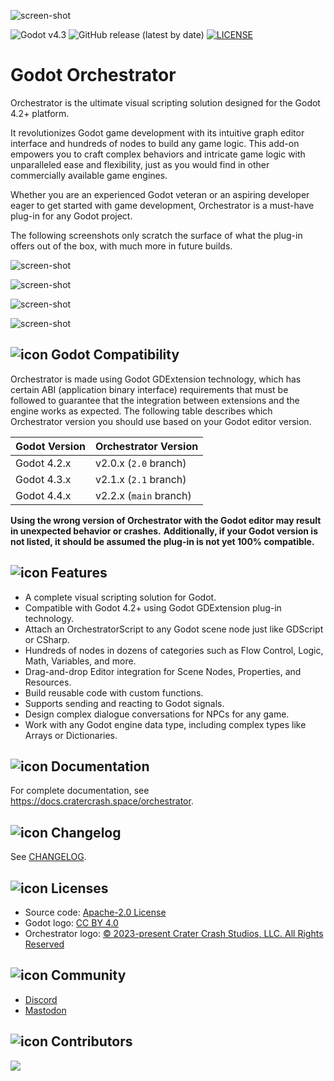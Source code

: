 ![screen-shot](https://static.cratercrash.space/orchestrator/images/banners/orchestrator_banner.png)

![Godot v4.3](https://img.shields.io/badge/Godot-v4.3-%23478cbf?logo=godot-engine&logoColor=white&style=flat-square)
![GitHub release (latest by date)](https://img.shields.io/github/v/release/CraterCrash/godot-orchestrator?&style=flat-square)
[![LICENSE](https://img.shields.io/badge/license-Apache--2.0-blue?logo=apache)](https://github.com/CraterCrash/godot-orchestrator/blob/main/LICENSE)

# Godot Orchestrator

Orchestrator is the ultimate visual scripting solution designed for the Godot 4.2+ platform.  

It revolutionizes Godot game development with its intuitive graph editor interface and hundreds of nodes to build any game logic.
This add-on empowers you to craft complex behaviors and intricate game logic with unparalleled ease and flexibility, just as you would find in other commercially available game engines.

Whether you are an experienced Godot veteran or an aspiring developer eager to get started with game development, Orchestrator is a must-have plug-in for any Godot project.

The following screenshots only scratch the surface of what the plug-in offers out of the box, with much more in future builds.

![screen-shot](https://static.cratercrash.space/orchestrator/images/screenshots/screenshot_a.png)

![screen-shot](https://static.cratercrash.space/orchestrator/images/screenshots/screenshot_b.png)

![screen-shot](https://static.cratercrash.space/orchestrator/images/screenshots/screenshot_c.png)

![screen-shot](https://static.cratercrash.space/orchestrator/images/screenshots/screenshot_d.png)

## ![icon](https://static.cratercrash.space/orchestrator/images/icons/orchestrator_menu_image_500px.png?width=auto&height=30)  Godot Compatibility

Orchestrator is made using Godot GDExtension technology, which has certain ABI (application binary interface) requirements that must be followed to guarantee that the integration between extensions and the engine works as expected.
The following table describes which Orchestrator version you should use based on your Godot editor version.

| Godot Version | Orchestrator Version   |
|---------------|------------------------|
| Godot 4.2.x   | v2.0.x (`2.0` branch)  |
| Godot 4.3.x   | v2.1.x (`2.1` branch)  |
| Godot 4.4.x   | v2.2.x (`main` branch) |

**Using the wrong version of Orchestrator with the Godot editor may result in unexpected behavior or crashes.**
**Additionally, if your Godot version is not listed, it should be assumed the plug-in is not yet 100% compatible.**

## ![icon](https://static.cratercrash.space/orchestrator/images/icons/orchestrator_menu_image_500px.png?width=auto&height=30) Features

* A complete visual scripting solution for Godot.
* Compatible with Godot 4.2+ using Godot GDExtension plug-in technology.
* Attach an OrchestratorScript to any Godot scene node just like GDScript or CSharp.
* Hundreds of nodes in dozens of categories such as Flow Control, Logic, Math, Variables, and more. 
* Drag-and-drop Editor integration for Scene Nodes, Properties, and Resources.
* Build reusable code with custom functions.
* Supports sending and reacting to Godot signals.
* Design complex dialogue conversations for NPCs for any game.
* Work with any Godot engine data type, including complex types like Arrays or Dictionaries.

## ![icon](https://static.cratercrash.space/orchestrator/images/icons/orchestrator_menu_image_500px.png?width=auto&height=30) Documentation

For complete documentation, see https://docs.cratercrash.space/orchestrator.

## ![icon](https://static.cratercrash.space/orchestrator/images/icons/orchestrator_menu_image_500px.png?width=auto&height=30) Changelog

See [CHANGELOG](https://github.com/CraterCrash/godot-orchestrator/blob/main/CHANGELOG.md).

## ![icon](https://static.cratercrash.space/orchestrator/images/icons/orchestrator_menu_image_500px.png?width=auto&height=30) Licenses

- Source code: [Apache-2.0 License](/LICENSE)
- Godot logo: [CC BY 4.0](https://creativecommons.org/licenses/by/4.0/)
- Orchestrator logo: [&copy; 2023-present Crater Crash Studios, LLC. All Rights Reserved](https://www.cratercrash.com/legal/webcn)

## ![icon](https://static.cratercrash.space/orchestrator/images/icons/orchestrator_menu_image_500px.png?width=auto&height=30) Community

- [Discord](https://discord.gg/wYQpvuYDhT)
- [Mastodon](https://cratercrash.social/@orchestrator)

## ![icon](https://static.cratercrash.space/orchestrator/images/icons/orchestrator_menu_image_500px.png?width=auto&height=30) Contributors

<a href="https://github.com/CraterCrash/godot-orchestrator/graphs/contributors">
  <img src="https://contributors-img.web.app/image?repo=CraterCrash/godot-orchestrator" />
</a>

